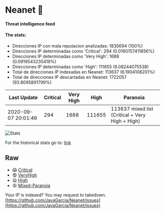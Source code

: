 # Neanet :hocho:
#### Threat intelligence feed
#### The stats:

- Direcciones IP con mala reputacion analizadas: 1835694 (100%)
- Direcciones IP determinadas como 'Critical':  294 (0.0160157411856%)
- Direcciones IP determinadas como 'Very High':  1688 (0.0919543235419%)
- Direcciones IP determinadas como 'High':  111655 (6.08244075538)
- Total de direcciones IP indexadas en Neanet:  113637 (6.1904108201%)
- Total de direcciones IP descartadas en Neanet:  1722057 (93.8095891799%)

| Last Update | Critical | Very High | High | Paranoia |
| --- | --- | --- | --- | --- |
| 2020-09-07 20:01:46 | 294 | 1688 | 111655 | 113637 mixed list (Critical + Very High + High)|

![Stats](https://docs.google.com/spreadsheets/d/e/2PACX-1vSnaNMIXVabIpDJjufMlzH7poXnshF3mgd8Is1g9ytUEzVsP5my4Trn8f-xkoLLQ38xpL3HtmUexLo6/pubchart?oid=501124687&format=image)

For the historical stats go to: [link](/stats.csv)
## Raw
- :scream: [Critical](https://raw.githubusercontent.com/JavaGarcia/Neanet/master/blacklists/neanet_critical.txt)
- :fearful: [VeryHigh](https://raw.githubusercontent.com/JavaGarcia/Neanet/master/blacklists/neanet_veryHigh.txtt)
- :frowning: [High](https://raw.githubusercontent.com/JavaGarcia/Neanet/master/blacklists/neanet_high.txt)
- :dizzy_face: [Mixed-Paranoia](https://raw.githubusercontent.com/JavaGarcia/Neanet/master/blacklists/neanet_all.txt)


Your IP is indexed? You may request to takedown. [https://github.com/JavaGarcia/Neanet/issues](https://github.com/JavaGarcia/Neanet/issues)













































































































































































































































































































































































































































































































































































































































